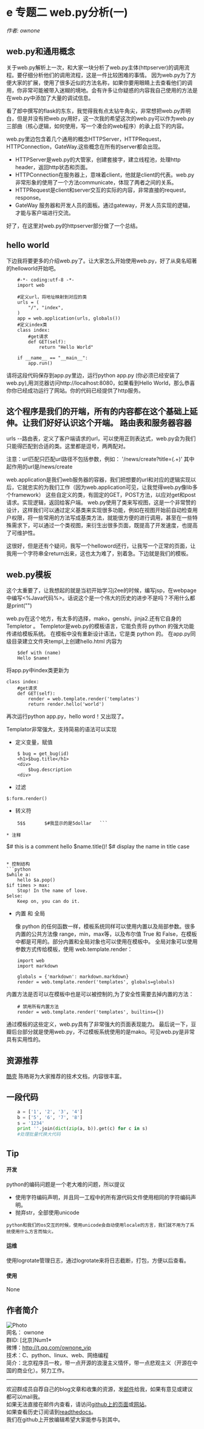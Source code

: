 e
专题二  web.py分析(一)    
======================

*作者: ownone*

web.py和通用概念
----------------
关于web.py解析上一次，和大家一块分析了web.py主体(httpserver)的调用流程。要仔细分析他们的调用流程，这是一件比较困难的事情。
因为web.py为了方便大家的扩展，使用了很多近似的方法名称，如果你要用眼睛上去查看他们的调用，你非常可能被带入迷糊的境地。会有许多让你疑惑的内容我自己使用的方法是在web.py中添加了大量的调试信息。

看了郎中撰写的flask的东东，我觉得我有点太钻牛角尖，非常想把web.py弄明白，但是并没有把web.py用好，这一次我的希望这次的web.py可以作为web.py三部曲（核心逻辑，如何使用，写一个凑合的web程序）的承上启下的内容。

web.py里边包含着几个通用的概念HTTPServer，HTTPRequest，HTTPConnection，GateWay.这些概念在所有的server都会出现。

* HTTPServer是web.py的大管家，创建套接字，建立线程池，处理http header，返回http状态和页面。
* HTTPConnection在服务器上，意味着client，他就是client的代表。web.py非常形象的使用了一个方法communicate，体现了两者之间的关系。
* HTTPRequest是client和server交互的实际的内容，非常直接的request，response。
* GateWay 服务器和开发人员的面板。通过gateway，开发人员实现的逻辑，才能与客户端进行交流。

好了，在这里对web.py的httpserver部分做了一个总结。

hello world
------------
下边我将要更多的介绍web.py了。让大家怎么开始使用web.py，好了从臭名昭著的helloworld开始吧。
```
    #-*- coding:utf-8 -*-
    import web
         
    #定义url，将地址映射到对应的类
    urls = (
        "/", "index",
    )
    app = web.application(urls, globals())
    #定义index类
    class index:
        #get请求
        def GET(self):
            return "Hello World"
 
    if __name__ == "__main__":
        app.run()
```

请将这段代码保存到app.py里边，运行python app.py (你必须已经安装了web.py),用浏览器访问http://localhost:8080，如果看到Hello World，那么恭喜你你已经成功运行了网站。你的代码已经提供了http服务。

这个程序是我们的开端，所有的内容都在这个基础上延伸。让我们好好认识这个开端。
路由表和服务器容器
--------
urls --路由表，定义了客户端请求的url，可以使用正则表达式，web.py会为我们只能得匹配到合适的类。这里都是逗号，两两配对。

注意：url匹配只匹配url路径不包括参数，例如：
'/news/create?title=(.+)'
其中起作用的url是/news/create

web.application是我们web服务器的容器，我们把想要的url和对应的逻辑实现以后，它就忠实的为我们工作（因为web.application可见，让我觉得web.py像lib多个framework）
这些自定义的类，有固定的GET，POST方法，以应对get和post请求。实现逻辑，返回给客户端。
web.py使用了类来写视图，这是一个非常赞的设计，这样我们可以通过定义基类来实现很多功能，例如在视图开始前自动检查用户权限，将一些常用的方法写成基类方法，就能很方便的进行调用，甚至在一些特殊需求下，可以通过一个类视图，来衍生出很多页面，既提高了开发速度，也提高了可维护性。

这很好，但是还有个疑问，我写一个helloword还行，让我写一个正常的页面，让我用一个字符串全return出来，这也太为难了，别着急。下边就是我们的模板。
 
web.py模板
----------
    
这个太重要了，让我想起的就是当初开始学习j2ee的时候，编写jsp，在webpage中编写<%Java代码%>。话说这个是一个伟大的历史的进步不是吗？不用什么都是print("")

web.py在这个地方，有太多的选择，mako，genshi，jinja2.还有它自身的Templetor 。
Templetor是web.py的模板语言，它能负责将 python 的强大功能传递给模板系统。 在模板中没有重新设计语法，它是类 python 的。
在app.py同级目录建立文件夹templ,上创建hello.html
内容为

```
    $def with (name) 
    Hello $name!
```

将app.py中index类更新为

```
class index:
    #get请求
    def GET(self):
        render = web.template.render('templates')
        return render.hello('world')
```

再次运行python app.py，hello word！又出现了。

Templator非常强大，支持简易的语法可以实现

* 定义变量，赋值
```
    $ bug = get_bug(id)
    <h1>$bug.title</h1>
    <div>
        $bug.description
    <div>
```
* 过滤
```
$:form.render()
```
    
* 转义符
```
    5$$       $#我显示的是5dollar   ```

* 注释
```
$# this is a comment
hello $name.title()! $# display the name in title case
```

* 控制结构
```python
$while a:
    hello $a.pop()
$if times > max: 
    Stop! In the name of love. 
$else: 
    Keep on, you can do it.
```
* 内置 和 全局

   像 python 的任何函数一样，模板系统同样可以使用内置以及局部参数。很多内置的公共方法像 range，min，max等，以及布尔值 True 和 False，在模板中都是可用的。部分内置和全局对象也可以使用在模板中。
全局对象可以使用参数方式传给模板，使用 web.template.render：
```
    import web
    import markdown

    globals = {'markdown': markdown.markdown}
    render = web.template.render('templates', globals=globals)
```
内置方法是否可以在模板中也是可以被控制的,为了安全性需要去掉内置的方法：
```
    # 禁用所有内置方法
    render = web.template.render('templates', builtins={})
```
通过模板的这些定义，web.py具有了非常强大的页面表现能力。
最后说一下，豆瓣后台部分就是使用web.py，不过模板系统使用的是mako。可见web.py是非常具有实用性的。 


资源推荐
----------

[酷壳](http://coolshell.cn/)    陈皓哥为大家推荐的技术文档，内容很丰富。

一段代码
--------
```python
    a = ['1', '2', '3', '4']
    b = ['5', '6', '7', '8']
    s = '1234'
    print ''.join(dict(zip(a, b)).get(c) for c in s)
    #处理批量代换大代码
```

Tip
-------
#### 开发
   python的编码问题是一个老大难的问题，所以提议
   * 使用字符编码声明，并且同一工程中的所有源代码文件使用相同的字符编码声明。
   * 抛弃str，全部使用unicode

    python和我们的os交互的时候，使用unicode会自动使用locale的方言，我们就不用为了系统使用什么方言而恼火。

#### 运维
使用logrotate管理日志，通过logrotate来将日志截断，打包，方便以后查看。

#### 使用
None

作者简介
--------
<a name="tj"></a>
![Photo](http://ssh.cnsworder.com/img/ownone.jpg)  
网名： ownone  
群ID: [北京]Num1*  
微博：<http://t.qq.com/ownone_vip>   
技术：C、python、linux、web、网络编程   
简介：北京程序员一枚，带一点开源的浪漫主义情怀，带一点悲观主义（开源在中国的商业化）。努力工作。  
- - -
欢迎群成员自荐自己的blog文章和收集的资源，发[邮件](mailto:cnsworder@gmail.com)给我，如果有意见或建议都可以mail我。  
如果无法直接在邮件内查看，请访问[github上的页面](https://github.com/cnsworder/publication/blob/master/alpha3.md)或[网站](http://ssh.cnsworder.com/alpha3.html)。  
如果查看历史订阅请到[readthedocs](http://linux.readthedocs.org/zh_CN/latest/)。  
我们在github上开放编辑希望大家能参与到其中。
